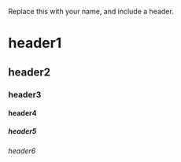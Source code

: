 Replace this with your name, and include a header.
<h1>header1</h1>
<h2>header2</h2>
<h3>header3</h3>
<h4>header4</h4>
<h5>header5</h5>
<h6>header6</h6>
